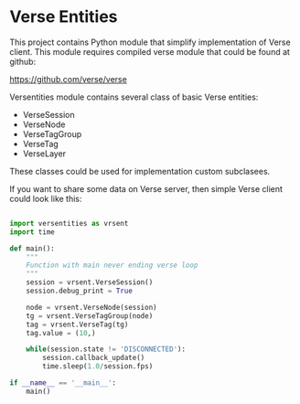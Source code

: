 Verse Entities
==============

This project contains Python module that simplify implementation of Verse client. This module requires compiled verse module that could be found at github:

https://github.com/verse/verse

Versentities module contains several class of basic Verse entities:

* VerseSession
* VerseNode
* VerseTagGroup
* VerseTag
* VerseLayer

These classes could be used for implementation custom subclasees.

If you want to share some data on Verse server, then simple Verse client could look like this:

```python

import versentities as vrsent
import time

def main():
    """
    Function with main never ending verse loop
    """
    session = vrsent.VerseSession()
    session.debug_print = True

    node = vrsent.VerseNode(session)
    tg = vrsent.VerseTagGroup(node)
    tag = vrsent.VerseTag(tg)
    tag.value = (10,)

    while(session.state != 'DISCONNECTED'):
        session.callback_update()
        time.sleep(1.0/session.fps)

if __name__ == '__main__':
	main()
```
